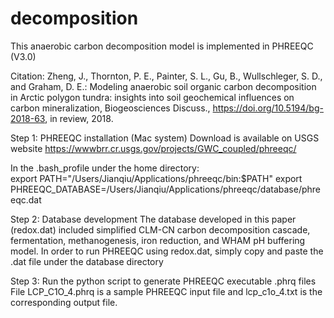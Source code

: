 # decomposition
This anaerobic carbon decomposition model is implemented in PHREEQC (V3.0)

Citation: Zheng, J., Thornton, P. E., Painter, S. L., Gu, B., Wullschleger, S. D., and Graham, D. E.: Modeling anaerobic soil organic carbon decomposition in Arctic polygon tundra: insights into soil geochemical influences on carbon mineralization, Biogeosciences Discuss., https://doi.org/10.5194/bg-2018-63, in review, 2018.

Step 1: PHREEQC installation (Mac system)
Download is available on USGS website https://wwwbrr.cr.usgs.gov/projects/GWC_coupled/phreeqc/

In the .bash_profile under the home directory:  
export PATH="/Users/Jianqiu/Applications/phreeqc/bin:$PATH"
export PHREEQC_DATABASE=/Users/Jianqiu/Applications/phreeqc/database/phreeqc.dat

Step 2: Database development
The database developed in this paper (redox.dat) included simplified CLM-CN carbon decomposition cascade, fermentation, methanogenesis, iron reduction, and WHAM pH buffering model.
In order to run PHREEQC using redox.dat, simply copy and paste the .dat file under the database directory

Step 3: Run the python script to generate PHREEQC executable .phrq files
File LCP_C1O_4.phrq is a sample PHREEQC input file and lcp_c1o_4.txt is the corresponding output file.
